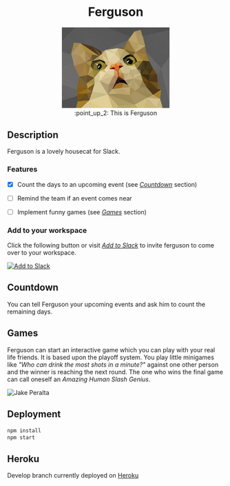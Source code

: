 <h1 align="center">Ferguson</h1>

<p align="center">
  <img width="250" src="low_poly_cat.jpg"><br>
  :point_up_2: This is Ferguson
</p>

## Description
Ferguson is a lovely housecat for Slack.

### Features
- [x] Count the days to an upcoming event (see *[Countdown](#Countdown)* section)
- [ ] Remind the team if an event comes near
- [ ] Implement funny games (see *[Games](#games)* section)


### Add to your workspace
Click the following button or visit *[Add to Slack](https://ferguson-bot.herokuapp.com/oauth/add-to-slack)* 
to invite ferguson to come over to your workspace.

<a href="https://slack.com/oauth/authorize?scope=bot&client_id=380321484643.398965748550">
    <img alt="Add to Slack"
         height="40" width="139"
         src="https://platform.slack-edge.com/img/add_to_slack.png"
         srcset="https://platform.slack-edge.com/img/add_to_slack.png 1x, https://platform.slack-edge.com/img/add_to_slack@2x.png 2x"/>
</a>

## Countdown

You can tell Ferguson your upcoming events and ask him to count the remaining days.

## Games

Ferguson can start an interactive game which you can play with your real life friends.
It is based upon the playoff system.
You play little minigames like *"Who can drink the most shots in a minute?"* against one other person and the winner is reaching the next round.
The one who wins the final game can call oneself an *Amazing Human Slash Genius*.

![Jake Peralta](https://getyarn.io/yarn-clip/a97229a5-3550-4f17-8e3b-80b4ce3b517a/gif)

## Deployment
```
npm install
npm start
```

## Heroku
Develop branch currently deployed on [Heroku](https://ferguson-bot.herokuapp.com)